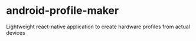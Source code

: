 # android-profile-maker
Lightweight react-native application to create hardware profiles from actual devices

